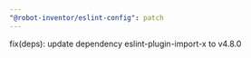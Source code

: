 ```yaml
---
"@robot-inventor/eslint-config": patch
---
```


fix(deps): update dependency eslint-plugin-import-x to v4.8.0
